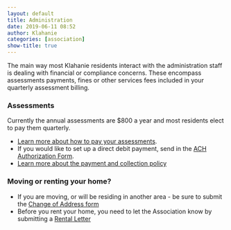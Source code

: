 ```yaml
---
layout: default
title: Administration
date: 2019-06-11 08:52
author: Klahanie
categories: [association]
show-title: true
---
```

The main way most Klahanie residents interact with the administration staff is dealing with financial or compliance concerns. These encompass assessments payments, fines or other services fees included in your quarterly assessment billing.

### Assessments
Currently the annual assessments are $800 a year and most residents elect to pay them quarterly. 
* [Learn more about how to pay your assessments]({{site.url}}/files/9429173877klahanie-_association_ways_to_pay_your_association_assessments_2018). 
* If you would like to set up a direct debit payment, send in the [ACH Authorization Form]({{site.url}}/files/ach_authorization_form.pdf).
* [Learn more about the payment and collection policy]({{site.url}}/files/assessment_payment_and_collection_policy.pdf)

### Moving or renting your home? 

* If you are moving, or will be residing in another area - be sure to submit the [Change of Address form]({{site.url}}/files/klahanie-association_change-of-address_2018-ver.pdf)
* Before you rent your home, you need to let the Association know by submitting a [Rental Letter]({{site.url}}/files/Rental-Letter.pdf)

